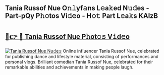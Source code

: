 ## Tania Russof Nue O𝚗𝚕yf𝚊ns L𝚎a𝚔ed N𝚞𝚍es - Part-pQy P𝚑𝚘tos Vi𝚍𝚎o - H𝚘𝚝 Part L𝚎a𝚔s KAlzB

# <h2><a href="http://kfd4a9x.oniu.top/?m=Tania+Russof+Nue">🔗👉 🔴 Tania Russof Nue P𝚑ot𝚘𝚜 V𝚒d𝚎o</a></h2>

[![Tania Russof Nue Nu𝚍e𝚜](https://i.imgur.com/0qMVB7G.gif)](http://kfd4a9x.oniu.top/?m=Tania+Russof+Nue)
Online influencer Tania Russof Nue, celebrated for publishing dance and lifestyle material, consisting of performances and personal vlogs. Brilliant comedian Tania Russof Nue, celebrated for their remarkable abilities and achievements in making people laugh.  
